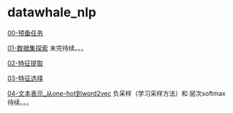 # datawhale_nlp

[00-预备任务](https://github.com/zhl410/datawhale_nlp/blob/master/00-%E9%A2%84%E5%A4%87%E4%BB%BB%E5%8A%A1/00-%E9%A2%84%E5%A4%87%E4%BB%BB%E5%8A%A1.ipynb)

[01-数据集探索](https://github.com/zhl410/datawhale_nlp/blob/master/01-%E6%95%B0%E6%8D%AE%E9%9B%86%E6%8E%A2%E7%B4%A2/01-%E6%95%B0%E6%8D%AE%E9%9B%86%E6%8E%A2%E7%B4%A2.ipynb) 未完待续。。。

[02-特征提取](https://github.com/zhl410/datawhale_nlp/blob/master/02-%E7%89%B9%E5%BE%81%E6%8F%90%E5%8F%96/02-%E7%89%B9%E5%BE%81%E6%8F%90%E5%8F%96.ipynb)

[03-特征选择](https://github.com/zhl410/datawhale_nlp/blob/master/03-%E7%89%B9%E5%BE%81%E9%80%89%E6%8B%A9/03-%E7%89%B9%E5%BE%81%E9%80%89%E6%8B%A9.ipynb)

[04-文本表示_从one-hot到word2vec](https://github.com/zhl410/datawhale_nlp/blob/master/04-%E6%96%87%E6%9C%AC%E8%A1%A8%E7%A4%BA_%E4%BB%8Eone-hot%E5%88%B0word2vec/04-%E6%96%87%E6%9C%AC%E8%A1%A8%E7%A4%BA_%E4%BB%8Eone-hot%E5%88%B0word2vec.ipynb) 负采样（学习采样方法）和 层次softmax 待续。。。
